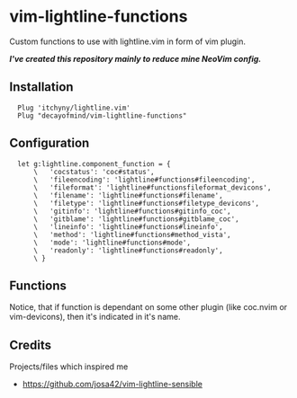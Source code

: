 # vim-lightline-functions

Custom functions to use with lightline.vim in form of vim plugin.

___I've created this repository mainly to reduce mine NeoVim config.___

## Installation

```
  Plug 'itchyny/lightline.vim'
  Plug "decayofmind/vim-lightline-functions"
```

## Configuration

```viml
  let g:lightline.component_function = {
      \   'cocstatus': 'coc#status',
      \   'fileencoding': 'lightline#functions#fileencoding',
      \   'fileformat': 'lightline#functionsfileformat_devicons',
      \   'filename': 'lightline#functions#filename',
      \   'filetype': 'lightline#functions#filetype_devicons',
      \   'gitinfo': 'lightline#functions#gitinfo_coc',
      \   'gitblame': 'lightline#functions#gitblame_coc',
      \   'lineinfo': 'lightline#functions#lineinfo',
      \   'method': 'lightline#functions#method_vista',
      \   'mode': 'lightline#functions#mode',
      \   'readonly': 'lightline#functions#readonly',
      \ }
```

## Functions

Notice, that if function is dependant on some other plugin (like coc.nvim or vim-devicons),
then it's indicated in it's name.

## Credits

Projects/files which inspired me

* https://github.com/josa42/vim-lightline-sensible
